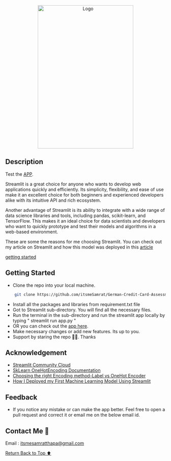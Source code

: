 <div align="center">
    <a href="https://itsmesamrat-german-credit-card-assessment-a-streamlitapp-9p457k.streamlit.app/" target="_blank">
        <img src="https://miro.medium.com/v2/resize:fit:1400/format:webp/1*CtJ8ReAgIV6xOLnBJV0FoQ.png" 
        alt="Logo" width="300" height="450">
    </a>
</div>

## Description

Test the [APP](https://itsmesamrat-german-credit-card-assessment-a-streamlitapp-9p457k.streamlit.app/).

Streamlit is a great choice for anyone who wants to develop web applications quickly and efficiently. Its simplicity, flexibility, and ease of use make it an excellent choice for both beginners and experienced developers alike with its intuitive API and rich ecosystem.

Another advantage of Streamlit is its ability to integrate with a wide range of data science libraries and tools, including pandas, scikit-learn, and TensorFlow. This makes it an ideal choice for data scientists and developers who want to quickly prototype and test their models and algorithms in a web-based environment.

These are some the reasons for me choosing Streamlit. You can check out my article on Streamlit and how this model was deployed in this [article](https://medium.com/@itsmeSamrat/german-credit-card-assessment-a-streamlit-based-app-1f9fdd4c14c2)

[getting started](#getting-started)

## Getting Started

- Clone the repo into your local machine.

```bash
    git clone https://github.com/itsmeSamrat/German-Credit-Card-Assessment-A-Streamlit-Based-App.git
```

- Install all the packages and libraries from requirement.txt file
- Got to Streamlit sub-directory. You will find all the necessary files.
- Run the terminal in the sub-directory and run the streamlit app locally by typing " streamlit run app.py "
- OR you can check out the [app here](https://itsmesamrat-german-credit-card-assessment-a-streamlitapp-9p457k.streamlit.app/).
- Make necessary changes or add new features. Its up to you.
- Support by staring the repo 🙂😁. Thanks

## Acknowledgement

- [Streamlit Community Cloud](https://streamlit.io/cloud)
- [SkLearn OneHotEncoding Documentation](https://scikit-learn.org/stable/modules/generated/sklearn.preprocessing.OneHotEncoder.html)
- [Choosing the right Encoding method-Label vs OneHot Encoder](https://towardsdatascience.com/choosing-the-right-encoding-method-label-vs-onehot-encoder-a4434493149b)
- [How I Deployed my First Machine Learning Model Using Streamlit](https://dev.to/codinghappinessweb/how-i-deployed-my-first-machine-learning-model-using-streamlit-part-1-31h9)

## Feedback

- If you notice any mistake or can make the app better. Feel free to open a pull request and correct it or email me on the below email id.

## Contact Me 📨

Email : [itsmesamratthapa@gmail.com](mailto:itsmesamratthapa@gmail.com)

<!-- Back to the top -->

[Return Back to Top ⬆️](#getting-started)
